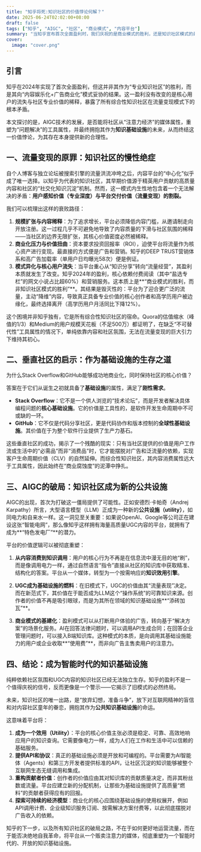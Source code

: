 ```yaml
---
title: "知乎将死:知识社区的价值悖论何解？"
date: 2025-06-24T02:02:00+08:00
draft: false
tags: ["知乎", "AIGC", "社区", "商业模式", "内容平台"]
summary: "当知乎宣布首次全面盈利时，我们庆祝的是商业模式的胜利，还是知识社区模式的最终消亡？"
cover:
  image: "cover.png"
---
```


## 引言

知乎在2024年实现了首次全面盈利，但这并非其作为“专业知识社区”的胜利，而是其向“内容娱乐化+广告商业化”模式妥协的结果。这一盈利没有改变的是核心用户的流失与社区专业价值的稀释，暴露了所有综合性知识社区在流量变现模式下的根本矛盾。

本文探讨的是，AIGC技术的发展，是否能将社区从“注意力经济”的媒体属性，重塑为“问题解决”的工具属性，并最终拥抱其作为**知识基础设施**的未来，从而终结这一价值悖论，为其存在本身提供新的合理性。

## 一、流量变现的原罪：知识社区的慢性绝症

自个人博客与独立论坛被搜索引擎的流量洪流冲垮之后，内容平台的“中心化”似乎成了唯一选择。以知乎为代表的知识社区，其早期价值源于精英用户贡献的高质量内容和社区的“社交化知识沉淀”机制。然而，这一模式内生性地包含着一个无法解决的矛盾：**用户感知价值（专业深度）与平台交付价值（流量变现）的割裂。**

我们可以梳理出这样的衰败路径：

1.  **规模扩张与内容稀释**：为了追求增长，平台必须降低内容门槛，从邀请制走向开放注册。这一过程几乎不可避免地导致了内容质量的下滑与社区氛围的稀释——当社区的边界无限扩张，其核心价值密度必然被稀释。
2.  **商业化压力与价值扭曲**：资本要求投资回报率（ROI），迫使平台将流量作为核心资产进行变现。最直接的方式便是广告和营销。知乎的DEEP TRUST营销体系和高广告加载率（单用户日均曝光58次）便是例证。
3.  **模式异化与核心用户流失**：当平台重心从“知识分享”转向“流量经营”，其盈利本质就发生了改变。知乎2024年的盈利，核心依赖付费阅读（其中“盐选专栏”的网文小说占比超60%）和营销服务。这本质上是**“商业模式的胜利，而非知识社区模式的胜利”**。其结果是毁灭性的：平台为了迎合更广泛的流量，主动“降维”内容，导致真正具备专业价值的核心创作者和高学历用户被边缘化，最终选择离开（高学历用户月活同比下降12%）。

这个困境并非知乎独有，它是所有综合性知识社区的宿命。Quora的估值缩水（峰值的1/3）和Medium的用户规模天花板（不足500万）都证明了，在缺乏“不可替代性”工具属性的情况下，单纯依靠内容和社区氛围，无法在流量变现的巨大引力下维持其初心。

## 二、垂直社区的启示：作为基础设施的生存之道

为什么Stack Overflow和GitHub能够成功地商业化，同时保持社区的核心价值？

答案在于它们从诞生之初就具备了**基础设施**的属性，满足了**刚性需求**。

-   **Stack Overflow**：它不是一个供人浏览的“技术论坛”，而是开发者解决具体编程问题的**核心基础设施**。它的价值是工具性的，是软件开发生命周期中不可或缺的一环。
-   **GitHub**：它不仅是代码分享社区，更是代码协作和版本控制的**全球性基础设施**。其价值在于为整个软件行业提供了生产力基石。

这些垂直社区的成功，揭示了一个残酷的现实：只有当社区提供的价值是用户工作流或生活中的“必需品”而非“消费品”时，它才能摆脱对广告和泛流量的依赖，实现客户生命周期价值（CLV）的自然延伸。而综合性知识社区，其内容消费属性远大于工具属性，因此始终在“商业腐蚀度”的泥潭中挣扎。

## 三、AIGC的破局：知识社区成为新的公共设施

AIGC的出现，首次为打破这一僵局提供了可能性。正如安德烈·卡帕奇（Andrej Karpathy）所言，大型语言模型（LLM）正成为一种新的**公共设施（utility）**，如同电力和自来水一样。这一洞见至关重要：如果说OpenAI、Google等公司正在建设这张“智能电网”，那么像知乎这样拥有海量高质量UGC内容的平台，就拥有了成为**“特色发电厂”**的潜力。

平台的价值逻辑可以被彻底重塑：

1.  **从内容消费到知识调用**：用户的核心行为不再是在信息流中漫无目的地“刷”，而是像调用电力一样，通过自然语言“指令”直接从社区的知识库中获取精准、结构化的答案。平台从一个媒体，转型为一个按需响应的**知识效用引擎**。

2.  **UGC成为基础设施的燃料**：在旧模式下，UGC的价值由其“流量表现”决定。而在新范式下，其价值在于能否成为LLM这个“操作系统”的可靠知识来源。创作者的价值不再是吸引眼球，而是为其所在领域的知识基础设施**“添砖加瓦”**。

3.  **商业模式的基建化**：盈利模式可以从打断用户体验的广告，转向基于“解决方案”的场景化服务。AI在回答法律问题时，可以调用API生成合同；在回答企业管理问题时，可以接入B端知识库。这种模式的本质，是向调用其基础设施能力的用户或企业收取**“使用费”**，而非向广告主售卖用户的注意力。

## 四、结论：成为智能时代的知识基础设施

纯粹依赖社区氛围和UGC内容的知识社区已经无法独立生存。知乎的盈利不是一个值得庆祝的信号，反而更像是一个警示——它揭示了旧模式的必然终局。

未来，知识社区的唯一出路，是“放弃幻想，准备斗争”，放下对互联网精神的盲信和对内容社区童年的眷恋，拥抱其作为**公共知识基础设施**的命运。

这意味着平台将：

1.  **成为一个效用（Utility）**：平台的核心价值主张必须是稳定、可靠、高效地响应用户的知识查询。它需要像电力一样，成为人们在工作和生活中可以信赖的基础服务。
2.  **提供API和协议**：真正的基础设施必须是开放和可编程的。平台需要为AI智能体（Agents）和第三方开发者提供标准的API，让社区沉淀的知识能够被整个互联网生态无缝调用和集成。
3.  **重构贡献者价值**：创作者的价值应由其对知识库的贡献质量决定，而非其粉丝数或流量。平台应建立新的分配机制，让那些为基础设施提供了高质量“燃料”的贡献者获得应有的回报。
4.  **探索可持续的经济模型**：商业化的核心应围绕基础设施的使用权展开，例如API调用计费、企业级知识服务订阅、按需解决方案付费等，以此彻底摆脱对广告收入的依赖。

知乎的下一步，以及所有知识社区的破局之路，不在于如何更好地运营流量，而在于能否决绝地自我革命，将平台从一个贩卖注意力的媒体，彻底重塑为一个智能时代的、开放的知识基础设施。